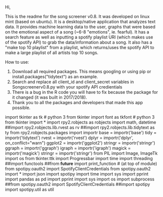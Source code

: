 Hi,

This is the readme for the song screener v0.8. It was developed on linux mint (based on ubuntu). It is a desktop/native application that analyzes text data. It provides machine learning data to the user, graphs that were based on the emotional aspect of a song (~6-8 "emotions", ie. fearful). It has a search feature as well as inputting a spotify playlist URI (which makes use of the spotify API) to grab the data/information about a song. It also has a "make top 10 playlist" from a playlist, which returns/uses the spotify API to make a large playlist of all artists top 10 songs.

How to use:

1. Download all required packages. This means googling or using pip or install.packages("tidytext") as an example. 
2. Search and replace all client_id and client_secret variables in Songscreenerv0.8.py with your spotify API credientials
3. There is a bug in the R code you will have to fix because the package for it changed (it was built in 2017/2018).
4. Thank you to all the packages and developers that made this app possible. 

import tkinter as tk                # python 3
from tkinter import font  as tkfont # python 3
from tkinter import *
import rpy2.robjects as robjects
import math, datetime
##import rpy2.robjects.lib.rvest as rv
##import rpy2.robjects.lib.tidytext as ty
from rpy2.robjects.packages import importr
base = importr('base')
tidy = importr('tidytext')
rvest = importr('rvest')
dplyr = importr('dplyr', on_conflict="warn")
ggplot2 = importr('ggplot2')
stringr = importr('stringr')
ggraph = importr('ggraph')
igraph = importr('igraph')
magick = importr('magick')
stringr = importr('stringr')
from PIL import Image, ImageTk
import os
from tkinter.ttk import Progressbar
import time
import threading
##import functools
##from __future__ import print_function    # (at top of module)
from spotipy.oauth2 import SpotifyClientCredentials
from spotipy.oauth2 import *
import json
import spotipy
import time
import sys
import pprint
import pandas as pd
import pprint
import sys
import os
import subprocess
##from spotipy.oauth2 import SpotifyClientCredentials
##import spotipy
import spotipy.util as util

